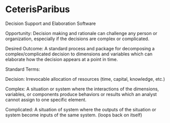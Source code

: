 # CeterisParibus
Decision Support and Elaboration Software

Opportunity: 
Decision making and rationale can challenge any person or organization, especially if the decisions are complex or complicated.  

Desired Outcome:
A standard process and package for decomposing a complex/complicated decision to dimensions and variables which can elaborate how the decision appears at a point in time.  

Standard Terms:

Decision: Irrevocable allocation of resources (time, capital, knowledge, etc.)

Complex: A situation or system where the interactions of the dimensions, variables, or components produce behaviors or results which an analyst cannot assign to one specific element.

Complicated: A situation of system where the outputs of the situation or system become inputs of the same system.  (loops back on itself)
